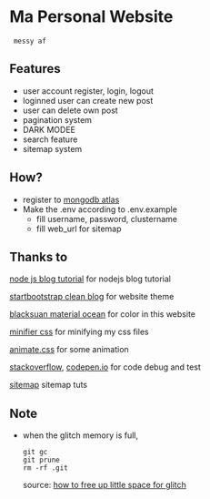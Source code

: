 # Ma Personal Website

     messy af

## Features
- user account register, login, logout
- loginned user can create new post
- user can delete own post
- pagination system
- DARK MODEE
- search feature
- sitemap system

## How?
- register to [mongodb atlas](https://www.mongodb.com/cloud/atlas)
- Make the .env according to .env.example
  - fill username, password, clustername
  - fill web_url for sitemap
  

## Thanks to

[node js blog tutorial](https://vegibit.com/node-js-blog-tutorial/) for nodejs blog tutorial

[startbootstrap clean blog](https://github.com/BlackrockDigital/startbootstrap-clean-blog) for website theme

[blacksuan material ocean](https://blacksuan19.me/material-ocean) for color in this website

[minifier css](https://cssminifier.com/) for minifying my css files

[animate.css](https://github.com/daneden/animate.css) for some animation

[stackoverflow](https://stackoverflow.com/), [codepen.io](https://codepen.io/) for code debug and test

[sitemap](https://www.lazee.xyz/blog/express-sitemap-case-study/) sitemap tuts


## Note

- when the glitch memory is full,

      git gc
      git prune
      rm -rf .git

  source: [how to free up little space for glitch](https://support.glitch.com/t/running-out-of-disk-space/3009)



